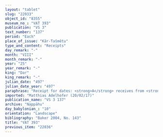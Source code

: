 ```yaml
---
layout: "tablet"
slug: "22033"
object_id: "8355"
museum_no_: "VAT 393"
publication: "VS 3"
text_number: "137"
period: "Each"
place_of_issue: "Kār-Tašmētu"
type_and_content: "Receipts"
day_remark: "-"
month: "VIII"
month_remark: "-"
year: "25"
year_remark: "-"
king: "Dar"
king_remark: "-"
julian_date: "497"
julian_date_year: "497"
paraphrase: "Receipt for dates: <strong>A</strong> receives from <strong>C</strong> on behalf of<strong> <sup>f</sup>B</strong> 1;4 kor dates out of a debt owed to <strong><sup>f</sup>B</strong> by <strong>C</strong> which amounts to 4;2.3 kor(?). These are the capital amount and interest of the harvest of <strong><sup>f</sup>B</strong>&rsquo;s field from the 23<sup>rd</sup> year. Addendum: each party has taken a copy. 4 witnesses and the scribe (&Scaron;ulum-Bābili/Zababa-pirˀ-uṣur).<br /> &nbsp;<br /> <strong>A</strong> = &Scaron;ellebu/Iddināya//Nappāhu; <strong><sup>f</sup>B</strong> = <sup>f</sup>Ina-Esagil-ram&acirc;t/Balāṭu; <strong>C</strong> = Iddin-Nab&ucirc;/Zababa-iddin//Arad-Nergal<br /> &nbsp;"
imported: "Matthias Adelhofer (20/02/17)"
publication_name: "VS 3 137"
archive: "Nappāhu"
day_babylonian_: "10"
orientation: "Landscape"
bibliography: "Baker 2004, No. 143"
title: "VAT 393"
previous_item: "22036"
---
```

